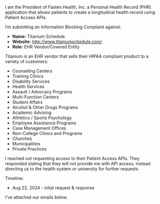 I am the President of Fasten Health, Inc. a Personal Health Record (PHR) application that allows patients to create a longitudinal health record using Patient Access APIs.

I’m submitting an Information Blocking Complaint against:

- **Name:** Titanium Schedule
- **Website:** http://www.titaniumschedule.com/
- **Role:** EHR Vendor/Covered Entity

Titanium is an EHR vendor that sells their HIPAA compliant product to a variety of customers:

- Counseling Centers
- Training Clinics
- Disability Services
- Health Services
- Assault / Advocacy Programs
- Multi-Function Centers
- Student Affairs
- Alcohol & Other Drugs Programs
- Academic Advising
- Athletics / Sports Psychology
- Employee Assistance Programs
- Case Management Offices
- Non-College Clinics and Programs
- Churches
- Municipalities
- Private Practices

I reached out requesting access to their Patient Access APIs. They responded stating that they will not provide me with API access, instead directing us to the health system or university for further requests.

Timeline:
- Aug 22, 2024 - intial request & response

I've attached our emails below.
